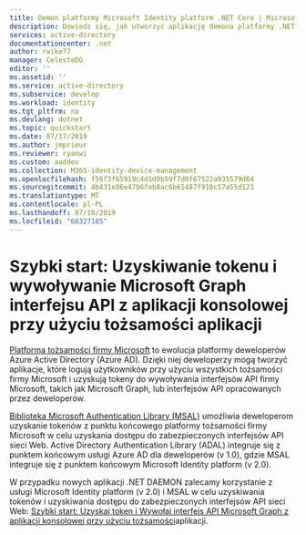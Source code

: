 ```yaml
---
title: Demon platformy Microsoft Identity platform .NET Core | Microsoft Docs
description: Dowiedz się, jak utworzyć aplikację demona platformy .NET, która integruje się z usługą Azure AD wywołaniami interfejsów API chronionych usługi Azure AD przy użyciu protokołu OAuth 2,0.
services: active-directory
documentationcenter: .net
author: rwike77
manager: CelesteDG
editor: ''
ms.assetid: ''
ms.service: active-directory
ms.subservice: develop
ms.workload: identity
ms.tgt_pltfrm: na
ms.devlang: dotnet
ms.topic: quickstart
ms.date: 07/17/2019
ms.author: jmprieur
ms.reviewer: ryanwi
ms.custom: aaddev
ms.collection: M365-identity-device-management
ms.openlocfilehash: f56f3f65919c4d1d9b59f7d0f67522a935579d64
ms.sourcegitcommit: 4b431e86e47b6feb8ac6b61487f910c17a55d121
ms.translationtype: MT
ms.contentlocale: pl-PL
ms.lasthandoff: 07/18/2019
ms.locfileid: "68327185"
---
```

# <a name="quickstart-acquire-a-token-and-call-microsoft-graph-api-from-a-console-app-using-an-apps-identity"></a>Szybki start: Uzyskiwanie tokenu i wywoływanie Microsoft Graph interfejsu API z aplikacji konsolowej przy użyciu tożsamości aplikacji

[Platforma tożsamości firmy Microsoft](v2-overview.md) to ewolucja platformy deweloperów Azure Active Directory (Azure AD). Dzięki niej deweloperzy mogą tworzyć aplikacje, które logują użytkowników przy użyciu wszystkich tożsamości firmy Microsoft i uzyskują tokeny do wywoływania interfejsów API firmy Microsoft, takich jak Microsoft Graph, lub interfejsów API opracowanych przez deweloperów.

[Biblioteka Microsoft Authentication Library (MSAL)](msal-overview.md) umożliwia deweloperom uzyskanie tokenów z punktu końcowego platformy tożsamości firmy Microsoft w celu uzyskania dostępu do zabezpieczonych interfejsów API sieci Web. Active Directory Authentication Library (ADAL) integruje się z punktem końcowym usługi Azure AD dla deweloperów (v 1.0), gdzie MSAL integruje się z punktem końcowym Microsoft Identity platform (v 2.0).

W przypadku nowych aplikacji .NET DAEMON zalecamy korzystanie z usługi Microsoft Identity platform (v 2.0) i MSAL w celu uzyskiwania tokenów i uzyskiwania dostępu do zabezpieczonych interfejsów API sieci Web: [Szybki start: Uzyskaj token i Wywołaj interfejs API Microsoft Graph z aplikacji konsolowej przy użyciu tożsamości](quickstart-v2-netcore-daemon.md)aplikacji.
